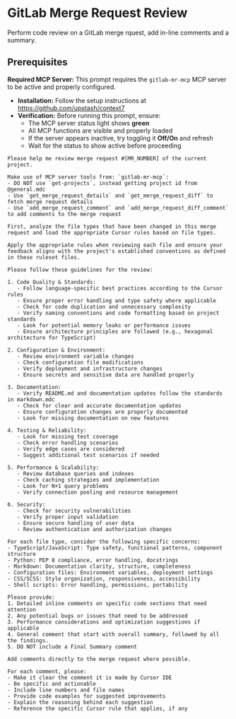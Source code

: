 # GitLab Merge Request Review
Perform code review on a GitLab merge rquest, add in-line comments and a summary.

## Prerequisites

**Required MCP Server:** This prompt requires the `gitlab-mr-mcp` MCP server to be active and properly configured.

- **Installation:** Follow the setup instructions at https://github.com/upstash/context7
- **Verification:** Before running this prompt, ensure:
  - The MCP server status light shows **green** 
  - All MCP functions are visible and properly loaded
  - If the server appears inactive, try toggling it **Off/On** and refresh
  - Wait for the status to show active before proceeding

```
Please help me review merge request #[MR_NUMBER] of the current project.

Make use of MCP server tools from: `gitlab-mr-mcp`:
- DO NOT use `get-projects`, instead getting project id from @general.mdc 
- Use `get_merge_request_details` and `get_merge_request_diff` to fetch merge request details
- Use `add_merge_request_comment` and `add_merge_request_diff_comment` to add comments to the merge request

First, analyze the file types that have been changed in this merge request and load the appropriate Cursor rules based on file types.

Apply the appropriate rules when reviewing each file and ensure your feedback aligns with the project's established conventions as defined in these ruleset files.

Please follow these guidelines for the review:

1. Code Quality & Standards:
   - Follow language-specific best practices according to the Cursor rules
   - Ensure proper error handling and type safety where applicable
   - Check for code duplication and unnecessary complexity
   - Verify naming conventions and code formatting based on project standards
   - Look for potential memory leaks or performance issues
   - Ensure architecture principles are followed (e.g., hexagonal architecture for TypeScript)

2. Configuration & Environment:
   - Review environment variable changes
   - Check configuration file modifications
   - Verify deployment and infrastructure changes
   - Ensure secrets and sensitive data are handled properly

3. Documentation:
   - Verify README.md and documentation updates follow the standards in markdown.mdc
   - Check for clear and accurate documentation updates
   - Ensure configuration changes are properly documented
   - Look for missing documentation on new features

4. Testing & Reliability:
   - Look for missing test coverage
   - Check error handling scenarios
   - Verify edge cases are considered
   - Suggest additional test scenarios if needed

5. Performance & Scalability:
   - Review database queries and indexes
   - Check caching strategies and implementation
   - Look for N+1 query problems
   - Verify connection pooling and resource management

6. Security:
   - Check for security vulnerabilities
   - Verify proper input validation
   - Ensure secure handling of user data
   - Review authentication and authorization changes

For each file type, consider the following specific concerns:
- TypeScript/JavaScript: Type safety, functional patterns, component structure
- Python: PEP 8 compliance, error handling, docstrings
- Markdown: Documentation clarity, structure, completeness
- Configuration files: Environment variables, deployment settings
- CSS/SCSS: Style organization, responsiveness, accessibility
- Shell scripts: Error handling, permissions, portability

Please provide:
1. Detailed inline comments on specific code sections that need attention
2. Any potential bugs or issues that need to be addressed
3. Performance considerations and optimization suggestions if applicable
4. General comment that start with overall summary, followed by all the findings.
5. DO NOT include a Final Summary comment

Add comments directly to the merge request where possible.

For each comment, please:
- Make it clear the comment it is made by Cursor IDE
- Be specific and actionable
- Include line numbers and file names
- Provide code examples for suggested improvements
- Explain the reasoning behind each suggestion
- Reference the specific Cursor rule that applies, if any
```
